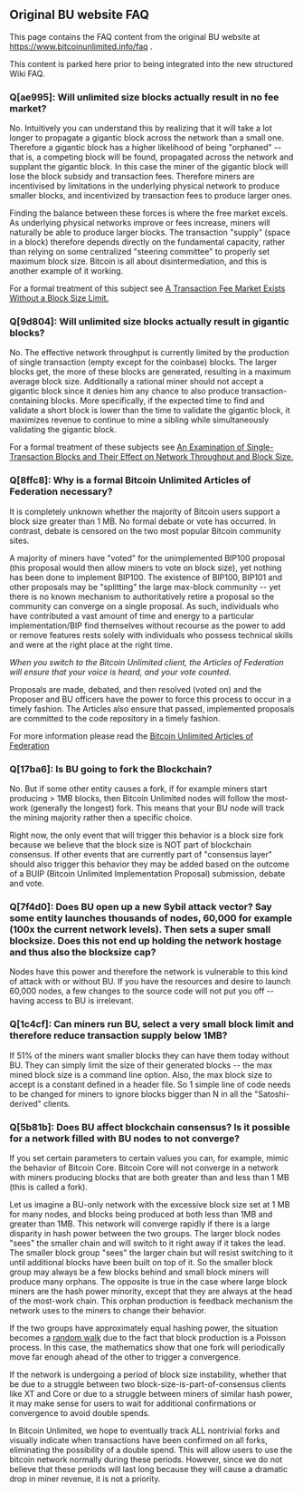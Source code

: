 ## Original BU website FAQ

This page contains the FAQ content from the original BU website at 
https://www.bitcoinunlimited.info/faq .

This content is parked here prior to being integrated into the new
structured Wiki FAQ.

### Q[ae995]: Will unlimited size blocks actually result in no fee market?

No. Intuitively you can understand this by realizing that it will take a lot longer to propagate a gigantic block across the network than a small one. Therefore a gigantic block has a higher likelihood of being "orphaned" -- that is, a competing block will be found, propagated across the network and supplant the gigantic block. In this case the miner of the gigantic block will lose the block subsidy and transaction fees. Therefore miners are incentivised by limitations in the underlying physical network to produce smaller blocks, and incentivized by transaction fees to produce larger ones.

Finding the balance between these forces is where the free market excels. As underlying physical networks improve or fees increase, miners will naturally be able to produce larger blocks. The transaction "supply" (space in a block) therefore depends directly on the fundamental capacity, rather than relying on some centralized "steering committee" to properly set maximum block size. Bitcoin is all about disintermediation, and this is another example of it working.

For a formal treatment of this subject see [A Transaction Fee Market Exists Without a Block Size Limit.](https://www.bitcoinunlimited.info/resources/feemarket.pdf)


### Q[9d804]: Will unlimited size blocks actually result in gigantic blocks?

No. The effective network throughput is currently limited by the production of single transaction (empty except for the coinbase) blocks. The larger blocks get, the more of these blocks are generated, resulting in a maximum average block size. Additionally a rational miner should not accept a gigantic block since it denies him any chance to also produce transaction-containing blocks. More specifically, if the expected time to find and validate a short block is lower than the time to validate the gigantic block, it maximizes revenue to continue to mine a sibling while simultaneously validating the gigantic block.

For a formal treatment of these subjects see [An Examination of Single-Transaction Blocks and Their Effect on Network Throughput and Block Size.](https://www.bitcoinunlimited.info/resources/1txn.pdf)


### Q[8ffc8]: Why is a formal Bitcoin Unlimited Articles of Federation necessary?

It is completely unknown whether the majority of Bitcoin users support a block size greater than 1 MB. No formal debate or vote has occurred. In contrast, debate is censored on the two most popular Bitcoin community sites.

A majority of miners have "voted" for the unimplemented BIP100 proposal (this proposal would then allow miners to vote on block size), yet nothing has been done to implement BIP100. The existence of BIP100, BIP101 and other proposals may be "splitting" the large max-block community -- yet there is no known mechanism to authoritatively retire a proposal so the community can converge on a single proposal. As such, individuals who have contributed a vast amount of time and energy to a particular implementation/BIP find themselves without recourse as the power to add or remove features rests solely with individuals who possess technical skills and were at the right place at the right time.

_When you switch to the Bitcoin Unlimited client, the Articles of Federation will ensure that your voice is heard, and your vote counted._

Proposals are made, debated, and then resolved (voted on) and the Proposer and BU officers have the power to force this process to occur in a timely fashion. The Articles also ensure that passed, implemented proposals are committed to the code repository in a timely fashion.

For more information please read the [Bitcoin Unlimited Articles of Federation](https://www.bitcoinunlimited.info/articles)


### Q[17ba6]: Is BU going to fork the Blockchain?

No. But if some other entity causes a fork, if for example miners start producing > 1MB blocks, then Bitcoin Unlimited nodes will follow the most-work (generally the longest) fork. This means that your BU node will track the mining majority rather then a specific choice.

Right now, the only event that will trigger this behavior is a block size fork because we believe that the block size is NOT part of blockchain consensus. If other events that are currently part of "consensus layer" should also trigger this behavior they may be added based on the outcome of a BUIP (Bitcoin Unlimited Implementation Proposal) submission, debate and vote.


### Q[7f4d0]: Does BU open up a new Sybil attack vector? Say some entity launches thousands of nodes, 60,000 for example (100x the current network levels). Then sets a super small blocksize. Does this not end up holding the network hostage and thus also the blocksize cap?

Nodes have this power and therefore the network is vulnerable to this kind of attack with or without BU. If you have the resources and desire to launch 60,000 nodes, a few changes to the source code will not put you off -- having access to BU is irrelevant.


### Q[1c4cf]: Can miners run BU, select a very small block limit and therefore reduce transaction supply below 1MB?

If 51% of the miners want smaller blocks they can have them today without BU. They can simply limit the size of their generated blocks -- the max mined block size is a command line option. Also, the max block size to accept is a constant defined in a header file. So 1 simple line of code needs to be changed for miners to ignore blocks bigger than N in all the "Satoshi-derived" clients.


### Q[5b81b]: Does BU affect blockchain consensus? Is it possible for a network filled with BU nodes to not converge?

If you set certain parameters to certain values you can, for example, mimic the behavior of Bitcoin Core. Bitcoin Core will not converge in a network with miners producing blocks that are both greater than and less than 1 MB (this is called a fork).

Let us imagine a BU-only network with the excessive block size set at 1 MB for many nodes, and blocks being produced at both less than 1MB and greater than 1MB. This network will converge rapidly if there is a large disparity in hash power between the two groups. The larger block nodes "sees" the smaller chain and will switch to it right away if it takes the lead. The smaller block group "sees" the larger chain but will resist switching to it until additional blocks have been built on top of it. So the smaller block group may always be a few blocks behind and small block miners will produce many orphans. The opposite is true in the case where large block miners are the hash power minority, except that they are always at the head of the most-work chain. This orphan production is feedback mechanism the network uses to the miners to change their behavior.

If the two groups have approximately equal hashing power, the situation becomes a [random walk](https://en.wikipedia.org/wiki/Random_walk) due to the fact that block production is a Poisson process. In this case, the mathematics show that one fork will periodically move far enough ahead of the other to trigger a convergence.

If the network is undergoing a period of block size instability, whether that be due to a struggle between two block-size-is-part-of-consensus clients like XT and Core or due to a struggle between miners of similar hash power, it may make sense for users to wait for additional confirmations or convergence to avoid double spends.

In Bitcoin Unlimited, we hope to eventually track ALL nontrivial forks and visually indicate when transactions have been confirmed on all forks, eliminating the possibility of a double spend. This will allow users to use the bitcoin network normally during these periods. However, since we do not believe that these periods will last long because they will cause a dramatic drop in miner revenue, it is not a priority.

